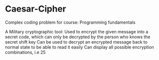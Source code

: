 # Caesar-Cipher
Complex coding problem for course: Programming fundamentals

A Military cryptographic tool:
Used to encrypt the given message into a secret code, which can only be decrypted by the person who knows the secret shift key
Can be used to decrypt an encrypted message back to normal state to be able to read it easily
Can display all possible encryption combinations, i.e 25
